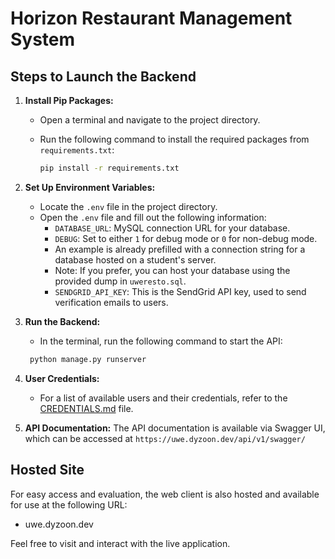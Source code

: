 # Horizon Restaurant Management System

## Steps to Launch the Backend

1. **Install Pip Packages:**
   - Open a terminal and navigate to the project directory.
   - Run the following command to install the required packages from `requirements.txt`:

     ```bash
     pip install -r requirements.txt
     ```

2. **Set Up Environment Variables:**
   - Locate the `.env` file in the project directory.
   - Open the `.env` file and fill out the following information:
     - `DATABASE_URL`: MySQL connection URL for your database.
     - `DEBUG`: Set to either `1` for debug mode or `0` for non-debug mode.
     - An example is already prefilled with a connection string for a database hosted on a student's server.
     - Note: If you prefer, you can host your database using the provided dump in `uweresto.sql`.
     - `SENDGRID_API_KEY`: This is the SendGrid API key, used to send verification emails to users. 

3. **Run the Backend:**
    - In the terminal, run the following command to start the API:
    ```bash
     python manage.py runserver 
    ```

4. **User Credentials:**
   - For a list of available users and their credentials, refer to the [CREDENTIALS.md](CREDENTIALS.md) file.

5. **API Documentation:**
The API documentation is available via Swagger UI, which can be accessed at `https://uwe.dyzoon.dev/api/v1/swagger/`

## Hosted Site

For easy access and evaluation, the web client is also hosted and available for use at the following URL:

   - uwe.dyzoon.dev

Feel free to visit and interact with the live application.